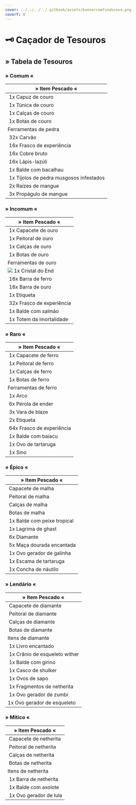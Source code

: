 ```yaml
---
cover: ../../../../.gitbook/assets/bannercomfundorevo.png
coverY: 0
---
```


# 🗝️ Caçador de Tesouros

##

## » Tabela de Tesouros

### » Comum «

| » Item Pescado «                                                                                                          |
| ------------------------------------------------------------------------------------------------------------------------- |
| <img src="../../../../.gitbook/assets/image (35).png" alt="" data-size="line"> 1x Capuz de couro                          |
| <img src="../../../../.gitbook/assets/image (40).png" alt="" data-size="line"> 1x Túnica de couro                         |
| <img src="../../../../.gitbook/assets/image (29).png" alt="" data-size="line"> 1x Calças de couro                         |
| <img src="../../../../.gitbook/assets/image (43).png" alt="" data-size="line"> 1x Botas de couro                          |
| Ferramentas de pedra                                                                                                      |
| <img src="../../../../.gitbook/assets/image (5) (1).png" alt="" data-size="line"> 32x Carvão                              |
| <img src="../../../../.gitbook/assets/image (8) (1) (2).png" alt="" data-size="line"> 16x Frasco de experiência           |
| <img src="../../../../.gitbook/assets/image (4) (3).png" alt="" data-size="line"> 16x Cobre bruto                         |
| <img src="../../../../.gitbook/assets/image (10) (1).png" alt="" data-size="line"> 16x Lápis-lazúli                       |
| <img src="../../../../.gitbook/assets/image (9) (1) (3).png" alt="" data-size="line"> 1x Balde com bacalhau               |
| <img src="../../../../.gitbook/assets/image (1) (1).png" alt="" data-size="line"> 1x Tijolos de pedra musgosos infestados |
| <img src="../../../../.gitbook/assets/image (7) (3).png" alt="" data-size="line"> 2x Raízes de mangue                     |
| <img src="../../../../.gitbook/assets/image (3) (1).png" alt="" data-size="line"> 3x Propágulo de mangue                  |

### » Incomum «

| » Item Pescado «                                                                                                |
| --------------------------------------------------------------------------------------------------------------- |
| <img src="../../../../.gitbook/assets/image (41).png" alt="" data-size="line"> 1x Capacete de ouro              |
| <img src="../../../../.gitbook/assets/image (34) (1).png" alt="" data-size="line"> 1x Peitoral de ouro          |
| <img src="../../../../.gitbook/assets/image (6) (1).png" alt="" data-size="line"> 1x Calças de ouro             |
| <img src="../../../../.gitbook/assets/image (28).png" alt="" data-size="line"> 1x Botas de ouro                 |
| Ferramentas de ouro                                                                                             |
| ![](<../../../../.gitbook/assets/image (23).png>) 1x Cristal do End                                             |
| <img src="../../../../.gitbook/assets/image (42).png" alt="" data-size="line"> 16x Barra de ferro               |
| <img src="../../../../.gitbook/assets/image (14).png" alt="" data-size="line"> 16x Barra de ouro                |
| <img src="../../../../.gitbook/assets/image (16).png" alt="" data-size="line"> 1x Etiqueta                      |
| <img src="../../../../.gitbook/assets/image (8) (1) (2).png" alt="" data-size="line"> 32x Frasco de experiência |
| <img src="../../../../.gitbook/assets/image (33).png" alt="" data-size="line"> 1x Balde com salmão              |
| <img src="../../../../.gitbook/assets/image (19).png" alt="" data-size="line"> 1x Totem da imortalidade         |

### » Raro «

| » Item Pescado «                                                                                                |
| --------------------------------------------------------------------------------------------------------------- |
| <img src="../../../../.gitbook/assets/image (7) (1) (3).png" alt="" data-size="line"> 1x Capacete de ferro      |
| <img src="../../../../.gitbook/assets/image (32).png" alt="" data-size="line"> 1x Peitoral de ferro             |
| <img src="../../../../.gitbook/assets/image (31) (1).png" alt="" data-size="line"> 1x Calças de ferro           |
| <img src="../../../../.gitbook/assets/image (39).png" alt="" data-size="line"> 1x Botas de ferro                |
| Ferramentas de ferro                                                                                            |
| <img src="../../../../.gitbook/assets/image (10) (2).png" alt="" data-size="line"> 1x Arco                      |
| <img src="../../../../.gitbook/assets/image (13).png" alt="" data-size="line"> 6x Pérola de ender               |
| <img src="../../../../.gitbook/assets/image (52).png" alt="" data-size="line"> 3x Vara de blaze                 |
| <img src="../../../../.gitbook/assets/image (16).png" alt="" data-size="line"> 2x Etiqueta                      |
| <img src="../../../../.gitbook/assets/image (8) (1) (2).png" alt="" data-size="line"> 64x Frasco de experiência |
| <img src="../../../../.gitbook/assets/image (49).png" alt="" data-size="line"> 1x Balde com baiacu              |
| <img src="../../../../.gitbook/assets/image (50).png" alt="" data-size="line"> 1x Ovo de tartaruga              |
| <img src="../../../../.gitbook/assets/image (11).png" alt="" data-size="line"> 1x Sino                          |

### » Épico «

| » Item Pescado «                                                                                            |
| ----------------------------------------------------------------------------------------------------------- |
| <img src="../../../../.gitbook/assets/image (42) (1).png" alt="" data-size="line"> Capacete de malha        |
| <img src="../../../../.gitbook/assets/image (44).png" alt="" data-size="line"> Peitoral de malha            |
| <img src="../../../../.gitbook/assets/image (5) (2).png" alt="" data-size="line"> Calças de malha           |
| <img src="../../../../.gitbook/assets/image (4) (1).png" alt="" data-size="line"> Botas de malha            |
| <img src="../../../../.gitbook/assets/image (48).png" alt="" data-size="line"> 1x Balde com peixe tropical  |
| <img src="../../../../.gitbook/assets/image (9) (1).png" alt="" data-size="line"> 1x Lagrima de ghast       |
| <img src="../../../../.gitbook/assets/image (26).png" alt="" data-size="line"> 6x Diamante                  |
| <img src="../../../../.gitbook/assets/image (34).png" alt="" data-size="line"> 5x Maça dourada encantada    |
| <img src="../../../../.gitbook/assets/image (6) (4).png" alt="" data-size="line"> 1x Ovo gerador de galinha |
| <img src="../../../../.gitbook/assets/image (53).png" alt="" data-size="line"> 1x Escama de tartaruga       |
| <img src="../../../../.gitbook/assets/image (7) (1).png" alt="" data-size="line"> 1x Concha de náutilo      |

### » Lendário «

| » Item Pescado «                                                                                             |
| ------------------------------------------------------------------------------------------------------------ |
| <img src="../../../../.gitbook/assets/image (2) (3).png" alt="" data-size="line"> Capacete de diamante       |
| <img src="../../../../.gitbook/assets/image (26) (1).png" alt="" data-size="line"> Peitoral de diamante      |
| <img src="../../../../.gitbook/assets/image (27).png" alt="" data-size="line"> Calças de diamante            |
| <img src="../../../../.gitbook/assets/image (30) (1).png" alt="" data-size="line"> Botas de diamante         |
| Itens de diamante                                                                                            |
| <img src="../../../../.gitbook/assets/image (15).png" alt="" data-size="line"> 1x Livro encantado            |
| <img src="../../../../.gitbook/assets/image (21).png" alt="" data-size="line"> 1x Crânio de esqueleto wither |
| <img src="../../../../.gitbook/assets/image (18).png" alt="" data-size="line"> 1x Balde com girino           |
| <img src="../../../../.gitbook/assets/image (25).png" alt="" data-size="line"> 1x Casco de shulker           |
| <img src="../../../../.gitbook/assets/image (47).png" alt="" data-size="line"> 1x Ovos de sapo               |
| <img src="../../../../.gitbook/assets/image (46).png" alt="" data-size="line"> 1x Fragmentos de netherita    |
| <img src="../../../../.gitbook/assets/image (2).png" alt="" data-size="line"> 1x Ovo gerador de zumbi        |
| <img src="../../../../.gitbook/assets/image (30).png" alt="" data-size="line">1x Ovo gerador de esqueleto    |

### » Mítico «

| » Item Pescado «                                                                                         |
| -------------------------------------------------------------------------------------------------------- |
| <img src="../../../../.gitbook/assets/image (36).png" alt="" data-size="line"> Capacete de netherita     |
| <img src="../../../../.gitbook/assets/image (8) (2).png" alt="" data-size="line"> Peitoral de netherita  |
| <img src="../../../../.gitbook/assets/image (38).png" alt="" data-size="line"> Calças de netherita       |
| <img src="../../../../.gitbook/assets/image (1) (3).png" alt="" data-size="line"> Botas de netherita     |
| Itens de netherita                                                                                       |
| <img src="../../../../.gitbook/assets/image.png" alt="" data-size="line"> 1x Barra de netherita          |
| <img src="../../../../.gitbook/assets/image (5).png" alt="" data-size="line"> 1x Balde com axolote       |
| <img src="../../../../.gitbook/assets/image (1) (4).png" alt="" data-size="line"> 1x Ovo gerador de lula |
